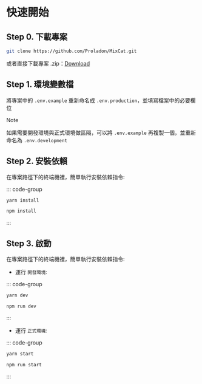 # 快速開始

## Step 0. 下載專案

```sh
git clone https://github.com/Proladon/MixCat.git
```

或者直接下載專案 .zip：[Download](https://github.com/Proladon/MixCat/archive/refs/heads/main.zip)

## Step 1. 環境變數檔

將專案中的 `.env.example` 重新命名成 `.env.production`，並填寫檔案中的必要欄位

> [!NOTE]
> 如果需要開發環境與正式環境做區隔，可以將 `.env.example` 再複製一個，並重新命名為 `.env.development`

## Step 2. 安裝依賴

在專案路徑下的終端機裡，簡單執行安裝依賴指令:

::: code-group

```bash [yarn]
yarn install
```

```bash [npm]
npm install
```

:::

## Step 3. 啟動

在專案路徑下的終端機裡，簡單執行安裝依賴指令:

- 運行 `開發環境`:

::: code-group

```bash [yarn]
yarn dev
```

```bash [npm]
npm run dev
```

:::

- 運行 `正式環境`:

::: code-group

```bash [yarn]
yarn start
```

```bash [npm]
npm run start
```

:::
